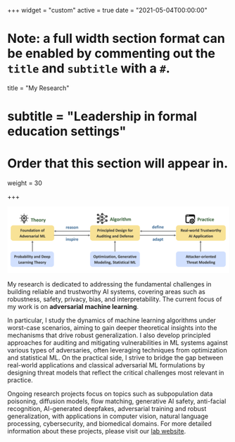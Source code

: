 +++
widget = "custom"
active = true
date = "2021-05-04T00:00:00"

# Note: a full width section format can be enabled by commenting out the `title` and `subtitle` with a `#`.
title = "My Research"
# subtitle = "Leadership in formal education settings"


# Order that this section will appear in.
weight = 30

+++


<img src="research.png" alt="Overview of my research">

<br/>

My research is dedicated to addressing the fundamental challenges in building reliable and trustworthy AI systems, covering areas such as robustness, safety, privacy, bias, and interpretability. The current focus of my work is on <span class="blue-highlight">**adversarial machine learning**</span>. 

In particular, I study the dynamics of machine learning algorithms under worst-case scenarios, aiming to gain deeper <span class="blue-highlight">theoretical insights</span> into the mechanisms that drive robust generalization. I also develop <span class="blue-highlight">principled approaches</span> for auditing and mitigating vulnerabilities in ML systems against various types of adversaries, often leveraging techniques from optimization and statistical ML. On the practical side, I strive to bridge the gap between real-world applications and classical adversarial ML formulations by designing threat models that reflect the <span class="blue-highlight">critical challenges most relevant in practice</span>.

Ongoing research projects focus on topics such as <span class="blue-highlight">subpopulation data poisoning</span>, <span class="blue-highlight">diffusion models</span>, <span class="blue-highlight">flow matching</span>, <span class="blue-highlight">generative AI safety</span>, <span class="blue-highlight">anti-facial recognition</span>, <span class="blue-highlight">AI-generated deepfakes</span>, <span class="blue-highlight">adversarial training</span> and <span class="blue-highlight">robust generalization</span>, with applications in computer vision, natural language processing, cybersecurity, and biomedical domains. For more detailed information about these projects, please visit our [lab website](https://air-ml.org).


<!-- <h2>Theoretical Foundations of Adversarial ML</h2>

+ [Understanding intrinsic robustness via measuring concentration](https://arxiv.org/pdf/1905.12202)
+ [Understanding adversarially robust generalization](https://openreview.net/pdf?id=465Gv50E2N)
+ [Characterizing the optimality of data poisoning attack](https://openreview.net/pdf?id=yyLFUPNEiT)
+ [Membership inference & privacy auditing](https://arxiv.org/pdf/2406.11544)


<h2> General Aspects of Adversarial ML  </h2>

+ [Efficiency of adversarial ML algorithms](https://openreview.net/pdf?id=FjZsM7D9AT)
+ [Robustness certification](https://arxiv.org/pdf/2310.08732)
+ Adversarial patch attack
+ Subpopuation data poisoning attack
+ [Cost-sensitive robustness](https://openreview.net/pdf?id=BygANhA9tQ)


<h2>Adversarial ML Applications</h2>

+ Facial recognition
+ [Image captioning](https://arxiv.org/pdf/2406.05874)
+ Human pose estimation
+ Interpretable models


<h2> Generative AI Safety </h2>

+ [Jailbreak attacks & defenses on LLMs](https://arxiv.org/pdf/2403.04783)
+ Prompt injection attacks on LLMs
+ Diffusion models -->
 